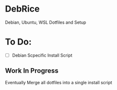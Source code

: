 # DebRice
Debian, Ubuntu, WSL Dotfiles and Setup

# To Do:

- [ ] Debian Scpecific Install Script

## Work In Progress
Eventually Merge all dotfiles into a single install script

